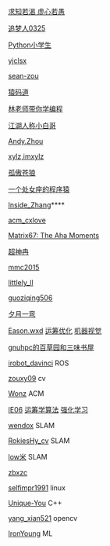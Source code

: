 [求知若渴 虚心若愚](https://www.cnblogs.com/cxxjohnson/)

[追梦人0325](https://me.csdn.net/zwz1984)

[Python小学生](https://me.csdn.net/qq_31518167)

[yjclsx](https://blog.csdn.net/yjclsx)

[sean-zou](https://me.csdn.net/a19881029)

[猿码道](https://www.jianshu.com/u/657c611b2e07)

[林老师带你学编程](https://me.csdn.net/linzhiqiang0316)

[江湖人称小白哥](https://me.csdn.net/dd864140130)

[Andy.Zhou](https://www.cnblogs.com/andy-zhou/)

[xylz,imxylz](http://www.blogjava.net/xylz/)

[孤傲苍狼](https://www.cnblogs.com/xdp-gacl/)

[一个处女座的程序猿](https://blog.csdn.net/qq_41185868)

[Inside_Zhang](https://me.csdn.net/lanchunhui)****

[acm_cxlove](https://blog.csdn.net/ACM_cxlove)

[Matrix67: The Aha Moments](http://www.matrix67.com/blog/)

[超神冉](https://me.csdn.net/qq997843911)

[mmc2015](https://me.csdn.net/mmc2015)

[littlely_ll](https://blog.csdn.net/littlely_ll)

[guoziqing506](https://blog.csdn.net/guoziqing506)

[夕月一弯](https://www.cnblogs.com/wt869054461/)

[Eason.wxd](https://blog.csdn.net/App_12062011)  [运筹优化](https://blog.csdn.net/App_12062011/column/info/32251) [机器视觉](https://blog.csdn.net/App_12062011/column/info/33959)

 [gnuhpc的百草园和三味书屋](https://www.cnblogs.com/gnuhpc/)

[irobot_davinci](https://blog.csdn.net/irobot_davinci) ROS

[zouxy09](https://blog.csdn.net/zouxy09) cv

[Wonz](https://blog.csdn.net/Wonz5130)  ACM

[IE06](https://blog.csdn.net/kittyzc)  [运筹学算法](https://blog.csdn.net/kittyzc/column/info/26511)  [强化学习](https://blog.csdn.net/kittyzc/column/info/33845)

[wendox](https://me.csdn.net/wendox) SLAM

[RokiesHy_cv](https://blog.csdn.net/stihy) SLAM

[low米](https://blog.csdn.net/baoxiao7872) SLAM

[zbxzc](https://blog.csdn.net/u014568921)

[selfimpr1991](https://blog.csdn.net/yeswenqian) linux 

[Unique-You](https://blog.csdn.net/qq_22238021) C++

[yang_xian521](https://me.csdn.net/yang_xian521) opencv

[IronYoung](https://blog.csdn.net/yOung_One)  ML